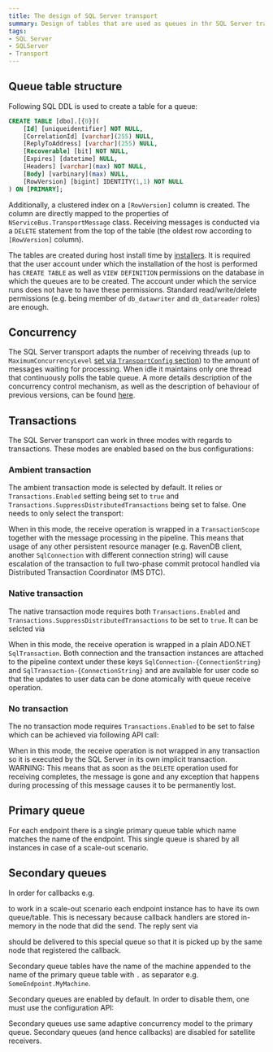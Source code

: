 ```yaml
---
title: The design of SQL Server transport
summary: Design of tables that are used as queues in thr SQL Server transport
tags:
- SQL Server
- SQLServer
- Transport
---
```


## Queue table structure

Following SQL DDL is used to create a table for a queue:

```SQL
CREATE TABLE [dbo].[{0}](
	[Id] [uniqueidentifier] NOT NULL,
	[CorrelationId] [varchar](255) NULL,
	[ReplyToAddress] [varchar](255) NULL,
	[Recoverable] [bit] NOT NULL,
	[Expires] [datetime] NULL,
	[Headers] [varchar](max) NOT NULL,
	[Body] [varbinary](max) NULL,
	[RowVersion] [bigint] IDENTITY(1,1) NOT NULL
) ON [PRIMARY];
```

Additionally, a clustered index on a `[RowVersion]` column is created. The column are directly mapped to the properties of `NServiceBus.TransportMessage` class. Receiving messages is conducted via a `DELETE` statement from the top of the table (the oldest row according to `[RowVersion]` column).

The tables are created during host install time by [installers](/nservicebus/nservicebus-installers.md). It is required that the user account under which the installation of the host is performed has `CREATE TABLE` as well as `VIEW DEFINITION` permissions on the database in which the queues are to be created. The account under which the service runs does not have to have these permissions. Standard read/write/delete permissions (e.g. being member of `db_datawriter` and `db_datareader` roles) are enough.

## Concurrency

The SQL Server transport adapts the number of receiving threads (up to `MaximumConcurrencyLevel` [set via `TransportConfig` section](../msmqtransportconfig.md)) to the amount of messages waiting for processing. When idle it maintains only one thread that continuously polls the table queue. A more details description of the concurrency control mechanism, as well as the description of behaviour of previous versions, can be found [here](concurrency.md).

## Transactions

The SQL Server transport can work in three modes with regards to transactions. These modes are enabled based on the bus configurations:

### Ambient transaction

The ambient transaction mode is selected by default. It relies or `Transactions.Enabled` setting being set to `true` and `Transactions.SuppressDistributedTransactions` being set to false. One needs to only select the transport:

<!-- import sqlserver-config-transactionscope -->

When in this mode, the receive operation is wrapped in a `TransactionScope` together with the message processing in the pipeline. This means that usage of any other persistent resource manager (e.g. RavenDB client, another `SqlConnection` with different connection string) will cause escalation of the transaction to full two-phase commit protocol handled via Distributed Transaction Coordinator (MS DTC).

### Native transaction

The native transaction mode requires both `Transactions.Enabled` and `Transactions.SuppressDistributedTransactions` to be set to `true`. It can be selcted via

<!-- import sqlserver-config-native-transactions -->

When in this mode, the receive operation is wrapped in a plain ADO.NET `SqlTransaction`. Both connection and the transaction instances are attached to the pipeline context under these keys `SqlConnection-{ConnectionString}` and `SqlTransaction-{ConnectionString}` and are available for user code so that the updates to user data can be done atomically with queue receive operation.

### No transaction

The no transaction mode requires `Transactions.Enabled` to be set to false which can be achieved via following API call:

<!-- import sqlserver-config-no-transactions -->

When in this mode, the receive operation is not wrapped in any transaction so it is executed by the SQL Server in its own implicit transaction.
WARNING: This means that as soon as the `DELETE` operation used for receiving completes, the message is gone and any exception that happens during processing of this message causes it to be permanently lost.

## Primary queue

For each endpoint there is a single primary queue table which name matches the name of the endpoint. This single queue is shared by all instances in case of a scale-out scenario.

## Secondary queues

In order for callbacks e.g.

<!-- import sqlserver-config-callbacks -->

to work in a scale-out scenario each endpoint instance has to have its own queue/table. This is necessary because callback handlers are stored in-memory in the node that did the send. The reply sent via

<!-- import sqlserver-config-callbacks-reply -->

should be delivered to this special queue so that it is picked up by the same node that registered the callback.

Secondary queue tables have the name of the machine appended to the name of the primary queue table with `.` as separator e.g. `SomeEndpoint.MyMachine`.

Secondary queues are enabled by default. In order to disable them, one must use the configuration API:

<!-- import sqlserver-config-disable-secondaries -->

Secondary queues use same adaptive concurrency model to the primary queue. Secondary queues (and hence callbacks) are disabled for satellite receivers.
